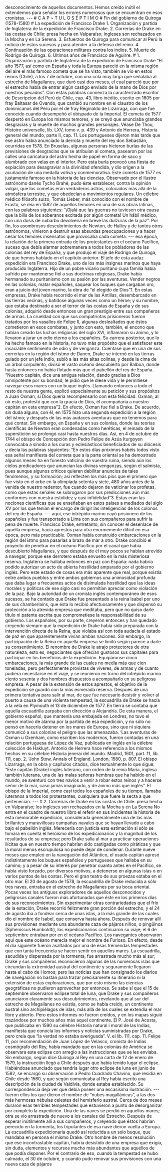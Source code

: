 desconocimiento de aquellos documentos. Hemos creído inútil el extendemos para señalar los errores numerosos que se encuentran en esos cronistas. --- # C A P ~ T U L O S É P T I M O # Fin del gobierno de Quiroga (1578-1580) # La expedición de Francisco Drake 1. Organización y partida de Inglaterra de la expedición de Francisco Drake. 2. Correrías de Drake en las costas de Chile: presa hecha en Valparaíso; ingleses son rechazados en la Mocha y en La Serena. 3. Esfuerzos de Quiroga para comunicar al Perú la noticia de estos sucesos y para atender a la defensa del reino. 4. Continuación de las operaciones militares contra los indios. 5. Muerte de Rodrigo de Quiroga. 6. Últimos años de Francisco de Aguirre. # 1. Organización y partida de Inglaterra de la expedición de Francisco Drake “El año 1577, así como en España y toda la Europa pareció en la misma región del aire el más famoso cometa que se ha visto, también se vio en estos reinos (Chile), a los 7 de octubre, con una cola muy larga que señalaba al estrecho de Magallanes, que duró casi dos meses, el cual pareció que por el estrecho había de entrar algún castigo enviado de la mano de Dios por nuestros pecados”. Con estas palabras comienza la caracterizado escritor de Descripcion del Perú de Chile, cap. 43, libro inédito, escrito en 1605 por fray Baltasar de Ovando, que cambió su nombre en el claustro de los dominicanos del Perú por el de fray Reginaldo de Lizarraga, con que fue conocido cuando desempeñó el obispado de la Imperial. El cometa de 1577 despertó en Europa los mismos temores, y se creyó que anunciaba grandes desgracias y la muerte de muchos grandes personajes. Véase De Thou, Histoire universelle, lib. LXV, tomo v. p. 439 y Antonio de Herrera, Historia general del mundo, parte II, cap. 11. Los portugueses dijeron más tarde que ese astro había anunciado la derrota y muerte del rey don Sebastián, ocurridas en 1578. En Bruselas, algunas personas hicieron burlas de las previsiones de desgracias que se atribuían al cometa, pasearon por las calles una caricatura del astro hecha de papel en forma de saco y alumbrado con velas en el interior. Pero esta burla provocó una fiesta de expiación para desagraviar a la divinidad ofendida, y dio origen a la acuñación de una medalla votiva y conmemorativa. Este cometa de 1577 es justamente famoso en la historia de las ciencias. Observado por el ilustre astrónomo danés Tycho Brahé, pudo éste establecer, contra la opinión vulgar, que los cometas eran verdaderos astros, colocados más allá de la atmósfera terrestre, y que obedecían a movimientos regulares. Un célebre médico filósofo suizo, Tomás Lieber, más conocido con el nombre de Erasto, se reía en 1582 de aquellos temores en una de sus obras latinas, con las palabras siguientes: “¡Ojalá que las guerras no tuviesen otra causa que la bilis de los soberanos excitada por algún cometa! Un hábil médico, con una dosis de ruibarbo devolvería en breve las dulzuras de la paz”. Por fin, los asombrosos descubrimientos de Newton, de Halley y de tantos otros astrónomos, vinieron a destruir esas absurdas preocupaciones y a hacer cesar los temores insensatos que provocaba cada cometa. --- esa época, la relación de la primera entrada de los protestantes en el océano Pacífico, suceso que debía alarmar sobremanera a todos los pobladores de las colonias del rey de España, y que produjo el viaje de Rodrigo de Quiroga, de que hemos hablado en el capítulo anterior. El jefe de esta audaz expedición era Francisco Drake, uno de los más insignes marinos que haya producido Inglaterra. Hijo de un pobre vicario puritano cuya familia había sufrido por mantenerse fiel a sus doctrinas religiosas, Drake había hermanado su puritanismo con su pasión por las aventuras. Vender negros en las colonias, matar españoles, saquear los buques que cargaban oro, eran a juicio del joven marino, la obra de “el elegido de Dios”1. En estas empresas, Drake había recorrido el mar de las Antillas, desembarcado en las tierras vecinas, y batídose algunas veces como un héroe; y su nombre, que estaba destinado a ser el terror de las costas de España y de sus colonias, adquirió desde entonces un gran prestigio entre sus compañeros de armas. La crueldad con que sus compatriotas prisioneros fueron tratados por los vasallos de Felipe II, algunas deslealtades que éstos cometieron en esos combates, y junto con esto, también, el encono que habían creado las luchas religiosas del siglo XVI, inflamaron su ánimo, y lo llevaron a jurar un odio eterno a los españoles. Su carrera posterior, que lo ha hecho famoso en la historia, no tuvo más propósito que el satisfacer este insaciable sentimiento de odio y de venganza. Cuéntase que en una de sus correrías en la región del istmo de Danen, Drake se internó en las tierras guiado por un jefe indio, subió a las más altas colinas, y desde la cima de un árbol corpulento, divisó el vasto océano descubierto por Balboa, donde hasta entonces no había flotado más que el pabellón del rey de España. “Nuestro capitán, dice una antigua relación, dando gracias a Dios omnipotente por su bondad, le pidió que le diese vida y le permitiese navegar esos mares con un buque inglés. Llamando entonces a todo el resto de nuestra gente, explicó especialmente su petición y sus propósitos a Juan Oxman, si Dios quería recompensarlo con esta felicidad. Oxman, al oír esto, protestó que con la gracia de Dios, él acompañaría a nuestro capitán en esta empresa”2. En efecto, Oxman fue fiel a Drake. De acuerdo, sin duda alguna, con él, en 1575 hizo una segunda expedición a la región del istmo; y después de las más audaces aventuras que no tenemos para qué contar. Sin embargo, en España y en sus colonias, donde las teorías científicas de Newton eran condenadas como heréticas, el reinado de la superstición se prolongó casi hasta nuestros días. Así, en 4 de octubre de 1744 el obispo de Concepción don Pedro Felipe de Azúa Iturgoyen convocaba a sínodo a los curas y eclesiásticos beneficiados de su diócesis y decía las palabras siguientes: “En estos días próximos habéis todos visto esa señal manifiesta del cometa que a la parte oriental se ha demostrado algunos meses ha en funesto vaticinio de vuestra ruina, siendo aún los cielos predicadores que anuncian las divinas venganzas, según el salmista, pues aunque algunos críticos quieren debilitar anuncios de tales fenómenos, y su formación; así reflecten los más píos que el primero que fue visto en el orbe en la olimpíada setenta y siete, 480 años antes de la venida de nuestro redentor, fue cuando dejaron de vaticinar los profetas, como que estas señales se subrogaron por sus predicciones aún más conformes con nuestra estolidez y casi infidelidad”3. Éstas eran las nociones científicas que se enseñaban en estos países a mediados del siglo XV por los que tenían el encargo de dirigir las inteligencias de los colonos del rey de España. --- aquí, ese intrépido marino cayó prisionero de los españoles y fue transportado a Lima con sus compañeros para sufrir la pena de muerte. Francisco Drake, entretanto, sin conocer el desenlace de aquella empresa, hacía aprestos para otra enormemente difícil en esa época, pero más practicable. Oxman había construido embarcaciones en la región del istmo para pasarlas a brazo de mar a otro. Drake concibió el proyecto de penetrar en el océano Pacífico por el canal que había descubierto Magallanes, y que después de él muy pocos se habían atrevido a navegar, porque ese derrotero estaba envuelto en la más misteriosa reserva. Inglaterra se hallaba entonces en paz con España: nada habría podido autorizar un acto de abierta hostilidad amparado por el gobierno inglés. Pero este estado de cosas era más aparente que real, porque existía entre ambos pueblos y entre ambos gobiernos una animosidad profunda que daba lugar a frecuentes actos de disimulada hostilidad que las ideas morales y políticas de ese siglo casi no permitían apreciar como violación de la paz. Bajo la autoridad de un cronista inglés contemporáneo de esos sucesos, se ha contado que Drake fue presentado a la reina Isabel por uno de sus chamberlains, que ésta lo recibió afectuosamente y que dispensó su protección a la atrevida empresa que meditaba, pero que no quiso darle título ni patente escrita que comprometiese la responsabilidad de su gobierno. Los españoles, por su parte, creyeron entonces y han quedado creyendo siempre que la expedición de Drake había sido preparada con la intervención directa de la Reina, que violaba así con toda audacia el estado de paz en que aparentemente vivían ambas naciones. Sin embargo, la participación de la Reina en aquella empresa se limitó según parece a darle su consentimiento. El renombre de Drake le atrajo protectores de otra naturaleza, esto es, negociantes que ofrecían gustosos sus capitales para participar en los beneficios de la expedición. Equipáronse cinco embarcaciones, la más grande de las cuales no medía más que cien toneladas, pero perfectamente provistas de víveres, de armas y de cuanto pudiera necesitarse en el viaje, y se reunieron en torno del intrépido marino ciento sesenta y dos hombres dispuestos a acompañarlo en su peligrosa empresa. A pesar de la extensión de estos aprestos, el objetivo de la expedición se guardó con la más esmerada reserva. Después de una primera tentativa para salir al mar, de que fue necesario desistir y volver al puerto a causa de una violenta tempestad, la escuadrilla de Drake se hacía a la vela en Plymouth el 13 de diciembre de 1577. En tierra se contaba que aquella escuadrilla zarpaba con dirección a Alejandría. De esta manera, el gobierno español, que mantenía una embajada en Londres, no tuvo el menor motivo de alarma por la partida de esa expedición, y no sólo no pensó en hacerla detener en los mares de Europa, sino que ni siquiera comunicó a sus colonias el peligro que las amenazaba. ‘Las aventuras de Oxman u Oxenham, como escriben los modernos, fueron contadas en una relación portuguesa de López de Vaz, publicada en inglés en la célebre colección de Hakluyt. Antonio de Herrera hace referencia a los mismos hechos en su célebre Historia jenerai del mundo. Madrid, 1601, part. 11, lib. 111, cap. 2. ’John Stow, Annals of England. London, 1580, p. 807. El obispo Lizarraga, en la obra y capítulos citados, dice textualmente lo que sigue: “Este capitán (Drake) inglés luterano, con orden de la reina María, inglesa también luterana, una de las malas señoras hembras que ha habido en el mundo, se aventuró con tres navíos a venir a robar estos reinos y a hacerse señor de la mar, caso jamás imaginado, y de ánimo más que inglés”. El obispo de la Imperial, como casi todos los españoles de su tiempo, llamaba luteranos a todos los protestantes, cualquiera que fuere la secta a que pertenecían. --- # 2. Correrías de Drake en las costas de Chile: presa hecha en Valparaíso; los ingleses son rechazados en la Mocha y en La Serena No entra en el cuadro de nuestro libro el referir en sus incidentes la historia de esta memorable expedición, considerada generalmente una de las más brillantes y maravillosas campañas navales que se hayan llevado a cabo bajo el pabellón inglés. Merecería con justicia esta estimación si sólo se tomara en cuenta el heroísmo de los expedicionarios y la magnitud de los resultados de su empresa; pero Drake salía al mar a practicar operaciones ilícitas que en nuestro tiempo habrían sido castigadas como piráticas y que la moral menos escrupulosa no puede dejar de condenar. Durante nueve meses que empleó en la navegación del Atlántico, el osado capitán apresó indistintamente los buques españoles y portugueses que hallaba en su camino; y a pesar de su interés por penetrar cuanto antes en el Pacífico, se había visto forzado, por diversos motivos, a detenerse en algunas islas o en varios puntos de las costas. Pero el gran teatro de sus proezas estaba en el otro mar. El 20 de agosto de 1578, la escuadrilla de Drake reducida a sólo tres naves, entraba en el estrecho de Magallanes por su boca oriental. Pocas veces los antiguos exploradores de aquellos desconocidos y peligrosos canales fueron más afortunados que éste en los primeros días de sus reconocimientos. Sin experimentar otras contrariedades que el frío de la estación, Drake recorrió felizmente gran porción del estrecho, y el 24 de agosto iba a fondear cerca de unas islas, a la más grande de las cuales dio el nombre de Isabel, que conserva hasta ahora. Después de renovar allí sus provisiones mediante una abundante caza de pájaros niños, o pingüinos (Spheniscus Humboldti), los expedicionarios continuaron su viaje; el 6 de septiembre entraban por en el océano Pacífico. Los navegantes observaron aquí que este océano merecía mejor el nombre de Furioso. En efecto, desde el día siguiente fueron asaltados por una de esas tremendas tempestades que con tanta frecuencia se hacen sentir en aquellos mares. La escuadrilla, sacudida y dispersada por la tormenta, fue arrastrada mucho más al sur; Drake y sus compañeros reconocieron algunas de las numerosas islas que circundan la extremidad austral del continente y seguramente llegaron hasta el cabo de Homos; pero las noticias que han consignado los diarios de navegación no bastan para trazar precisamente su itinerario ni la extensión de estas exploraciones, que por esto mismo las ciencias geográficas no pudieron aprovechar por entonces. Se sabe sí que el 15 de septiembre observaron eclipse total de luna, que Drake y sus compañeros anunciaron claramente sus descubrimientos, revelando que al sur del estrecho de Magallanes no existía, como se había creído, un continente austral sino archipiélagos de islas, más allá de los cuales se extendía el mar libre y abierto. Pero estos informes no fueron creídos, y en los mapas siguió trazándose por muchos años más aquel continente. El P. José de Acosta, que publicaba en 1590 su célebre Historia natural i moral de las Indias, manifiesta que conocía los informes y noticias suministradas por Drake, pero creía que “la verdad no estaba averiguada”. V. el lib. 111. cap. 11. Felipe 11, por recomendación de Juan López de Velasco, cronista de Indias cosmógrafo del Rey, había mandado que en las colonias de América se observara este eclipse con arreglo a las instrucciones que se les enviaba. Sin embargo, según dice Quiroga al Rey en una carta de 12 de enero de 1579, la instrucción llegó a Chile después que había tenido lugar el eclipse. Habiéndose anunciado que tendría lugar otro eclipse de luna en junio de 1582, se encargó su observación a Pedro Cuadrado Chavino, que residía en Chile desde 1560, y que según comunicaba al Rey había escrito una descripción de la ciudad de Valdivia, donde estaba establecido. Su correspondencia deja ver que debía poseer una escasísima ilustración. --- fueron ellos los que dieron el nombre de “nubes magallánicas”, a las dos más hermosas nébulas celestes del hemisferio austral. Cerca de dos meses duraron esas terribles tempestades que estuvieron a punto de desorganizar por completo la expedición. Una de las naves se perdió en aquellos mares; otra se vio arrastrada de nuevo a los canales del Estrecho. Después de esperar inútilmente allí a sus compañeros, y creyendo que éstos habrían perecido en la tormenta, los tripulantes de esa nave dieron vuelta a Europa. La escuadrilla expedicionaria quedó así reducida a un solo buque, que mandaba en persona el mismo Drake. Otro hombre de menos resolución que ese incontrastable capitán, habría desistido de una empresa que exigía, sin duda, elementos y recursos mucho más abundantes que aquéllos de que podía disponer. Por el contrario de eso, cuando la tempestad se hubo calmado, el 30 de octubre, y cuando pudo renovar sus provisiones con una nueva caza de pájaros
